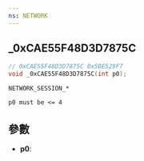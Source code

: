```yaml
---
ns: NETWORK
---
```

## _0xCAE55F48D3D7875C

```c
// 0xCAE55F48D3D7875C 0x5BE529F7
void _0xCAE55F48D3D7875C(int p0);
```

```
NETWORK_SESSION_*

p0 must be <= 4
```

## 參數
* **p0**: 

